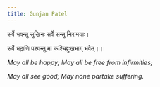 ```yaml
---
title: Gunjan Patel
---
```

सर्वे भवन्तु सुखिनः सर्वे सन्तु निरामयाः।

सर्वे भद्राणि पश्यन्तु मा कश्चिद्दुःखभाग् भवेत्।।

_May all be happy; May all be free from infirmities;_

_May all see good; May none partake suffering._
